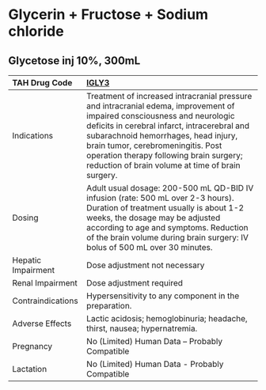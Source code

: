# Glycerin + Fructose + Sodium chloride

## Glycetose inj 10%, 300mL

| TAH Drug Code      | [IGLY3](https://www.tahsda.org.tw/drugs/hissearch.php?drug_code=IGLY3)                                                                                                                                                                                                                                                                               |
|:-------------------|:-----------------------------------------------------------------------------------------------------------------------------------------------------------------------------------------------------------------------------------------------------------------------------------------------------------------------------------------------------|
| Indications        | Treatment of increased intracranial pressure and intracranial edema, improvement of impaired consciousness and neurologic deficits in cerebral infarct, intracerebral and subarachnoid hemorrhages, head injury, brain tumor, cerebromeningitis. Post operation therapy following brain surgery; reduction of brain volume at time of brain surgery. |
| Dosing             | Adult usual dosage: 200-500 mL QD-BID IV infusion (rate: 500 mL over 2-3 hours). Duration of treatment usually is about 1-2 weeks, the dosage may be adjusted according to age and symptoms. Reduction of the brain volume during brain surgery: IV bolus of 500 mL over 30 minutes.                                                                 |
| Hepatic Impairment | Dose adjustment not necessary                                                                                                                                                                                                                                                                                                                        |
| Renal Impairment   | Dose adjustment required                                                                                                                                                                                                                                                                                                                             |
| Contraindications  | Hypersensitivity to any component in the preparation.                                                                                                                                                                                                                                                                                                |
| Adverse Effects    | Lactic acidosis; hemoglobinuria; headache, thirst, nausea; hypernatremia.                                                                                                                                                                                                                                                                            |
| Pregnancy          | No (Limited) Human Data – Probably Compatible                                                                                                                                                                                                                                                                                                        |
| Lactation          | No (Limited) Human Data - Probably Compatible                                                                                                                                                                                                                                                                                                        |

